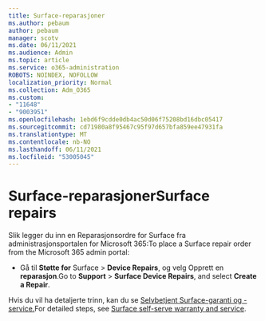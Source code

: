 ```yaml
---
title: Surface-reparasjoner
ms.author: pebaum
author: pebaum
manager: scotv
ms.date: 06/11/2021
ms.audience: Admin
ms.topic: article
ms.service: o365-administration
ROBOTS: NOINDEX, NOFOLLOW
localization_priority: Normal
ms.collection: Adm_O365
ms.custom:
- "11648"
- "9003951"
ms.openlocfilehash: 1ebd6f9cdde0db4ac50d06f75208bd16dbc05417
ms.sourcegitcommit: cd71980a8f95467c95f97d657bfa859ee47931fa
ms.translationtype: MT
ms.contentlocale: nb-NO
ms.lasthandoff: 06/11/2021
ms.locfileid: "53005045"
---
```

# <a name="surface-repairs"></a><span data-ttu-id="367a6-102">Surface-reparasjoner</span><span class="sxs-lookup"><span data-stu-id="367a6-102">Surface repairs</span></span>

<span data-ttu-id="367a6-103">Slik legger du inn en Reparasjonsordre for Surface fra administrasjonsportalen for Microsoft 365:</span><span class="sxs-lookup"><span data-stu-id="367a6-103">To place a Surface repair order from the Microsoft 365 admin portal:</span></span>

- <span data-ttu-id="367a6-104">Gå til **Støtte for** Surface  >  **Device Repairs**, og velg Opprett en **reparasjon**.</span><span class="sxs-lookup"><span data-stu-id="367a6-104">Go to **Support** > **Surface Device Repairs**, and select **Create a Repair**.</span></span> 

<span data-ttu-id="367a6-105">Hvis du vil ha detaljerte trinn, kan du se [Selvbetjent Surface-garanti og -service.](/surface/self-serve-warranty-service)</span><span class="sxs-lookup"><span data-stu-id="367a6-105">For detailed steps, see [Surface self-serve warranty and service](/surface/self-serve-warranty-service).</span></span>